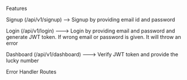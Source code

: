 Features

Signup (/api/v1/signup) --> Signup by providing email id and password

Login (/api/v1/login)  ---> Login by providing email and password and generate JWT token. If wrong email or password is given. It will throw an error

Dashboard (/api/v1/dashboard)  ---> Verify JWT token and provide the lucky number 

Error Handler Routes